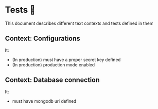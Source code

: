 # Tests 💛

This document describes different text contexts and tests defined in them

## Context: Configurations

It:

- (In production) must have a proper secret key defined
- (In production) production mode enabled

## Context: Database connection

It:

- must have mongodb uri defined
